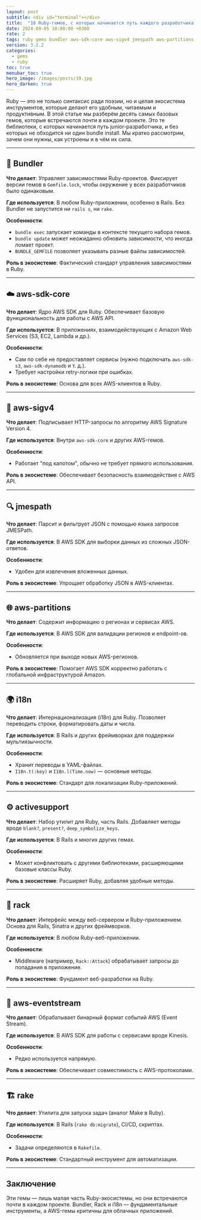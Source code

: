 ```yaml
---
layout: post
subtitle: <div id="terminal"></div>
title:  "10 Ruby-гемов, с которых начинается путь каждого разработчика. Часть I"
date: 2024-09-05 10:00:00 +0300
rate: 2
tags: ruby gems bundler aws-sdk-core aws-sigv4 jmespath aws-partitions i18n activesupport rack aws-eventstream rake
version: 3.2.2
categories:
  - gems
  - ruby
toc: true
menubar_toc: true
hero_image: /images/posts/19.jpg
hero_darken: true
---
```

Ruby — это не только синтаксис ради поэзии, но и целая экосистема инструментов, которые делают его удобным, читаемым и продуктивным. В этой статье мы разберём десять самых базовых гемов, которые встречаются почти в каждом проекте. Это те библиотеки, с которых начинается путь junior-разработчика, и без которых не обходится ни один bundle install. Мы кратко рассмотрим, зачем они нужны, как устроены и в чём их сила.

---  

## 🔧 **Bundler**  
**Что делает**: Управляет зависимостями Ruby-проектов. Фиксирует версии гемов в `Gemfile.lock`, чтобы окружение у всех разработчиков было одинаковым.  

**Где используется**: В любом Ruby-приложении, особенно в Rails. Без Bundler не запустится ни `rails s`, ни `rake`.  

**Особенности**:  
- `bundle exec` запускает команды в контексте текущего набора гемов.  
- `bundle update` может неожиданно обновить зависимости, что иногда ломает проект.  
- `BUNDLE_GEMFILE` позволяет указывать разные файлы зависимостей.  

**Роль в экосистеме**: Фактический стандарт управления зависимостями в Ruby.  

---  

## ☁️ **aws-sdk-core**  
**Что делает**: Ядро AWS SDK для Ruby. Обеспечивает базовую функциональность для работы с AWS API.  

**Где используется**: В приложениях, взаимодействующих с Amazon Web Services (S3, EC2, Lambda и др.).  

**Особенности**:  
- Сам по себе не предоставляет сервисы (нужно подключать `aws-sdk-s3`, `aws-sdk-dynamodb` и т. д.).  
- Требует настройки retry-логики при ошибках.  

**Роль в экосистеме**: Основа для всех AWS-клиентов в Ruby.  

---  

## 🔐 **aws-sigv4**  
**Что делает**: Подписывает HTTP-запросы по алгоритму AWS Signature Version 4.  

**Где используется**: Внутри `aws-sdk-core` и других AWS-гемов.  

**Особенности**:  
- Работает "под капотом", обычно не требует прямого использования.  

**Роль в экосистеме**: Обеспечивает безопасность взаимодействия с AWS API.  

---  

## 🔍 **jmespath**  
**Что делает**: Парсит и фильтрует JSON с помощью языка запросов JMESPath.  

**Где используется**: В AWS SDK для выборки данных из сложных JSON-ответов.  

**Особенности**:  
- Удобен для извлечения вложенных данных.  

**Роль в экосистеме**: Упрощает обработку JSON в AWS-клиентах.  

---  

## 🌐 **aws-partitions**  
**Что делает**: Содержит информацию о регионах и сервисах AWS.  

**Где используется**: В AWS SDK для валидации регионов и endpoint-ов.  

**Особенности**:  
- Обновляется при выходе новых AWS-регионов.  

**Роль в экосистеме**: Помогает AWS SDK корректно работать с глобальной инфраструктурой Amazon.  

---  

## 🌍 **i18n**  
**Что делает**: Интернационализация (i18n) для Ruby. Позволяет переводить строки, форматировать даты и числа.  

**Где используется**: В Rails и других фреймворках для поддержки мультиязычности.  

**Особенности**:  
- Хранит переводы в YAML-файлах.  
- `I18n.t(:key)` и `I18n.l(Time.now)` — основные методы.  

**Роль в экосистеме**: Стандарт для локализации Ruby-приложений.  

---  

## ⚙️ **activesupport**  
**Что делает**: Набор утилит для Ruby, часть Rails. Добавляет методы вроде `blank?`, `present?`, `deep_symbolize_keys`.  

**Где используется**: В Rails и многих других гемах.  

**Особенности**:  
- Может конфликтовать с другими библиотеками, расширяющими базовые классы Ruby.  

**Роль в экосистеме**: Расширяет Ruby, добавляя удобные методы.  

---  

## 🚪 **rack**  
**Что делает**: Интерфейс между веб-сервером и Ruby-приложением. Основа для Rails, Sinatra и других фреймворков.  

**Где используется**: В любом Ruby-веб-приложении.  

**Особенности**:  
- Middleware (например, `Rack::Attack`) обрабатывает запросы до попадания в приложение.  

**Роль в экосистеме**: Фундамент веб-разработки на Ruby.  

---  

## 📨 **aws-eventstream**  
**Что делает**: Обрабатывает бинарный формат событий AWS (Event Stream).  

**Где используется**: В AWS SDK для работы с сервисами вроде Kinesis.  

**Особенности**:  
- Редко используется напрямую.  

**Роль в экосистеме**: Обеспечивает совместимость с AWS-протоколами.  

---  

## 🏗️ **rake**  
**Что делает**: Утилита для запуска задач (аналог Make в Ruby).  

**Где используется**: В Rails (`rake db:migrate`), CI/CD, скриптах.  

**Особенности**:  
- Задачи определяются в `Rakefile`.  

**Роль в экосистеме**: Стандартный инструмент для автоматизации.  

---  

## Заключение  
Эти гемы — лишь малая часть Ruby-экосистемы, но они встречаются почти в каждом проекте. Bundler, Rack и i18n — фундаментальные инструменты, а AWS-гемы критичны для облачных приложений.  
